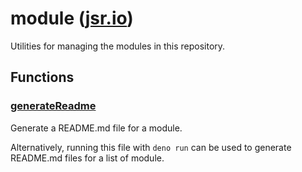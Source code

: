 # module ([jsr.io](https://jsr.io/@tugrulates/readme))

Utilities for managing the modules in this repository.

## Functions

### [generateReadme](https://jsr.io/@tugrulates/readme/doc/~/generateReadme)

Generate a README.md file for a module.

Alternatively, running this file with `deno run` can be used to generate
README.md files for a list of module.
